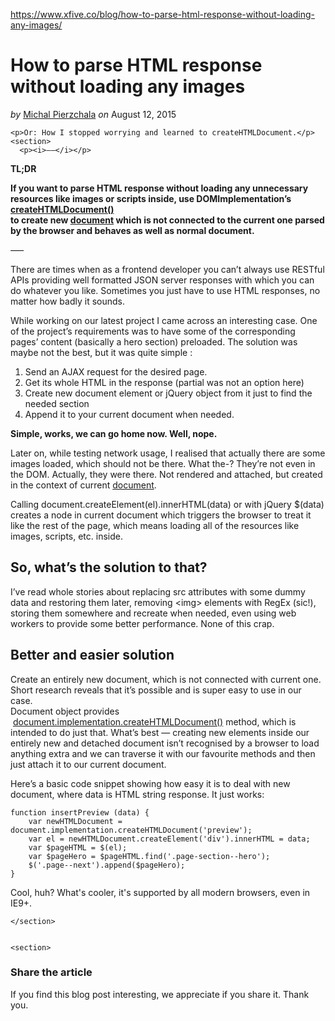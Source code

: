 <a href="https://www.xfive.co/blog/how-to-parse-html-response-without-loading-any-images/">https://www.xfive.co/blog/how-to-parse-html-response-without-loading-any-images/</a><div id="articleHeader"><h1>How to parse HTML response without loading any images</h1></div>
  <div>
    <i>by</i> <a href="/blog/author/michal/" target="_blank">Michal Pierzchala</a> <i>on</i> August 12, 2015
  </div>
  


    
    
  
  
    <p>Or: How I stopped worrying and learned to createHTMLDocument.</p>
    <section>
      <p><i>—–</i></p>
<p><strong>TL;DR</strong></p>
<p><strong>If you want to parse HTML response without loading any unnecessary resources like images or scripts inside, use DOMImplementation’s <a href="https://developer.mozilla.org/en-US/docs/Web/API/DOMImplementation/createHTMLDocument" target="_blank">createHTMLDocument()</a><br />
to create new <a href="https://developer.mozilla.org/en-US/docs/Web/API/Document" target="_blank">document</a> which is not connected to the current one parsed by the browser and behaves as well as normal document.</strong></p>
<p><i>—–</i></p>
<p>There are times when as a frontend developer you can’t always use RESTful APIs providing well formatted JSON server responses with which you can do whatever you like. Sometimes you just have to use HTML responses, no matter how badly it sounds.</p>
<p>While working on our latest project I came across an interesting case. One of the project’s requirements was to have some of the corresponding pages’ content (basically a hero section) preloaded. The solution was maybe not the best, but it was quite simple :</p>
<ol>
<li>Send an AJAX request for the desired page.</li>
<li>Get its whole HTML in the response (partial was not an option here)</li>
<li>Create new document element or jQuery object from it just to find the needed section</li>
<li>Append it to your current document when needed.</li>
</ol>
<p><strong>Simple, works, we can go home now. Well, nope.</strong></p>
<p>Later on, while testing network usage, I realised that actually there are some images loaded, which should not be there. What the-? They’re not even in the DOM. Actually, they were there. Not rendered and attached, but created in the context of current <a href="https://developer.mozilla.org/en-US/docs/Web/API/Document" target="_blank">document</a>.</p>
<p>Calling document.createElement(el).innerHTML(data) or with jQuery $(data) creates a node in current document which triggers the browser to treat it like the rest of the page, which means loading all of the resources like images, scripts, etc. inside.</p>
<h2>So, what’s the solution to that?</h2>
<p>I’ve read whole stories about replacing src attributes with some dummy data and restoring them later, removing &lt;img&gt; elements with RegEx (sic!), storing them somewhere and recreate when needed, even using web workers to provide some better performance. None of this crap.</p>
<h2>Better and easier solution</h2>
<p>Create an entirely new document, which is not connected with current one. Short research reveals that it’s possible and is super easy to use in our case.<br />
Document object provides  <a href="https://developer.mozilla.org/en-US/docs/Web/API/DOMImplementation/createHTMLDocument" target="_blank">document.implementation.createHTMLDocument()</a> method, which is intended to do just that. What’s best — creating new elements inside our entirely new and detached document isn’t recognised by a browser to load anything extra and we can traverse it with our favourite methods and then just attach it to our current document.</p>
<p>Here’s a basic code snippet showing how easy it is to deal with new document, where data is HTML string response. It just works:</p>
<pre><code>function insertPreview (data) {
    var newHTMLDocument = document.implementation.createHTMLDocument('preview');
    var el = newHTMLDocument.createElement('div').innerHTML = data;
    var $pageHTML = $(el);
    var $pageHero = $pageHTML.find('.page-section--hero');
    $('.page--next').append($pageHero);
}</code></pre>

<p>Cool, huh? What's cooler, it's supported by all modern browsers, even in IE9+.</p>

    </section>
    

    <section>
  <h3>Share the article</h3>
      <p>If you find this blog post interesting, we appreciate if you share it. Thank you.</p>
    
</section>


  